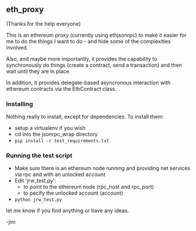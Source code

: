 
## eth_proxy ##

(Thanks for the help everyone)

This is an ethereum proxy (currently using ethjsonrpc) to make it easier for me to do the things I want to do - and hide
some of the complexities involved.

Also, and maybe more importantly, it provides the capability to synchronously do things (create a contract, 
send a transaction) and then wait until they are in place.

In addition, it provides delegate-based asyncronous interaction with ethereum contracts via the EthContract class.


### Installing ###

Nothing really to install, except for dependencies. To install them:

- setup a virtualenv if you wish
- cd into the jsonrpc_wrap directory
- `pip install -r test_requirements.txt`

### Running the test script ###

- Make sure there is an ethereum node running and providing net services via rpc and with an unlocked account
- Edit 'jrw_test.py':
  - to point to the ethereum node (rpc_host and rpc_port)
  - to pecify the unlocked account (account)
- `python jrw_test.py`

let me know if you find anything or have any ideas.

-jim


